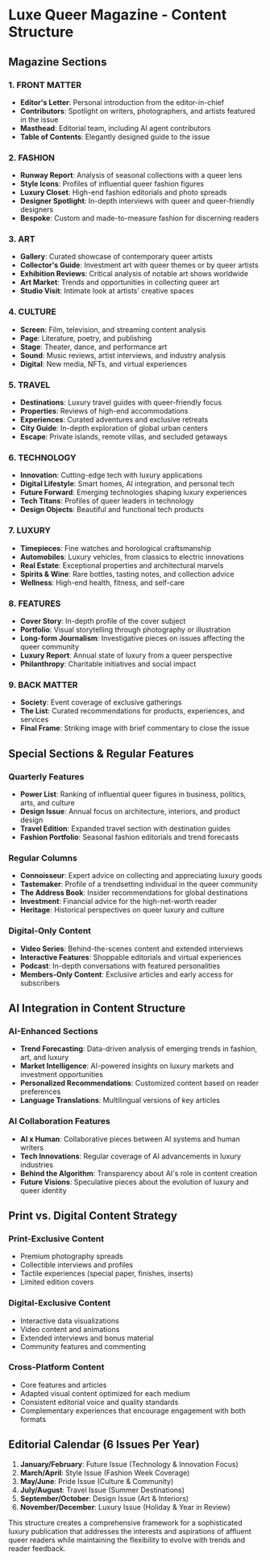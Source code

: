 # Luxe Queer Magazine - Content Structure

## Magazine Sections

### 1. FRONT MATTER
- **Editor's Letter**: Personal introduction from the editor-in-chief
- **Contributors**: Spotlight on writers, photographers, and artists featured in the issue
- **Masthead**: Editorial team, including AI agent contributors
- **Table of Contents**: Elegantly designed guide to the issue

### 2. FASHION
- **Runway Report**: Analysis of seasonal collections with a queer lens
- **Style Icons**: Profiles of influential queer fashion figures
- **Luxury Closet**: High-end fashion editorials and photo spreads
- **Designer Spotlight**: In-depth interviews with queer and queer-friendly designers
- **Bespoke**: Custom and made-to-measure fashion for discerning readers

### 3. ART
- **Gallery**: Curated showcase of contemporary queer artists
- **Collector's Guide**: Investment art with queer themes or by queer artists
- **Exhibition Reviews**: Critical analysis of notable art shows worldwide
- **Art Market**: Trends and opportunities in collecting queer art
- **Studio Visit**: Intimate look at artists' creative spaces

### 4. CULTURE
- **Screen**: Film, television, and streaming content analysis
- **Page**: Literature, poetry, and publishing
- **Stage**: Theater, dance, and performance art
- **Sound**: Music reviews, artist interviews, and industry analysis
- **Digital**: New media, NFTs, and virtual experiences

### 5. TRAVEL
- **Destinations**: Luxury travel guides with queer-friendly focus
- **Properties**: Reviews of high-end accommodations
- **Experiences**: Curated adventures and exclusive retreats
- **City Guide**: In-depth exploration of global urban centers
- **Escape**: Private islands, remote villas, and secluded getaways

### 6. TECHNOLOGY
- **Innovation**: Cutting-edge tech with luxury applications
- **Digital Lifestyle**: Smart homes, AI integration, and personal tech
- **Future Forward**: Emerging technologies shaping luxury experiences
- **Tech Titans**: Profiles of queer leaders in technology
- **Design Objects**: Beautiful and functional tech products

### 7. LUXURY
- **Timepieces**: Fine watches and horological craftsmanship
- **Automobiles**: Luxury vehicles, from classics to electric innovations
- **Real Estate**: Exceptional properties and architectural marvels
- **Spirits & Wine**: Rare bottles, tasting notes, and collection advice
- **Wellness**: High-end health, fitness, and self-care

### 8. FEATURES
- **Cover Story**: In-depth profile of the cover subject
- **Portfolio**: Visual storytelling through photography or illustration
- **Long-form Journalism**: Investigative pieces on issues affecting the queer community
- **Luxury Report**: Annual state of luxury from a queer perspective
- **Philanthropy**: Charitable initiatives and social impact

### 9. BACK MATTER
- **Society**: Event coverage of exclusive gatherings
- **The List**: Curated recommendations for products, experiences, and services
- **Final Frame**: Striking image with brief commentary to close the issue

## Special Sections & Regular Features

### Quarterly Features
- **Power List**: Ranking of influential queer figures in business, politics, arts, and culture
- **Design Issue**: Annual focus on architecture, interiors, and product design
- **Travel Edition**: Expanded travel section with destination guides
- **Fashion Portfolio**: Seasonal fashion editorials and trend forecasts

### Regular Columns
- **Connoisseur**: Expert advice on collecting and appreciating luxury goods
- **Tastemaker**: Profile of a trendsetting individual in the queer community
- **The Address Book**: Insider recommendations for global destinations
- **Investment**: Financial advice for the high-net-worth reader
- **Heritage**: Historical perspectives on queer luxury and culture

### Digital-Only Content
- **Video Series**: Behind-the-scenes content and extended interviews
- **Interactive Features**: Shoppable editorials and virtual experiences
- **Podcast**: In-depth conversations with featured personalities
- **Members-Only Content**: Exclusive articles and early access for subscribers

## AI Integration in Content Structure

### AI-Enhanced Sections
- **Trend Forecasting**: Data-driven analysis of emerging trends in fashion, art, and luxury
- **Market Intelligence**: AI-powered insights on luxury markets and investment opportunities
- **Personalized Recommendations**: Customized content based on reader preferences
- **Language Translations**: Multilingual versions of key articles

### AI Collaboration Features
- **AI x Human**: Collaborative pieces between AI systems and human writers
- **Tech Innovations**: Regular coverage of AI advancements in luxury industries
- **Behind the Algorithm**: Transparency about AI's role in content creation
- **Future Visions**: Speculative pieces about the evolution of luxury and queer identity

## Print vs. Digital Content Strategy

### Print-Exclusive Content
- Premium photography spreads
- Collectible interviews and profiles
- Tactile experiences (special paper, finishes, inserts)
- Limited edition covers

### Digital-Exclusive Content
- Interactive data visualizations
- Video content and animations
- Extended interviews and bonus material
- Community features and commenting

### Cross-Platform Content
- Core features and articles
- Adapted visual content optimized for each medium
- Consistent editorial voice and quality standards
- Complementary experiences that encourage engagement with both formats

## Editorial Calendar (6 Issues Per Year)

1. **January/February**: Future Issue (Technology & Innovation Focus)
2. **March/April**: Style Issue (Fashion Week Coverage)
3. **May/June**: Pride Issue (Culture & Community)
4. **July/August**: Travel Issue (Summer Destinations)
5. **September/October**: Design Issue (Art & Interiors)
6. **November/December**: Luxury Issue (Holiday & Year in Review)

This structure creates a comprehensive framework for a sophisticated luxury publication that addresses the interests and aspirations of affluent queer readers while maintaining the flexibility to evolve with trends and reader feedback.
